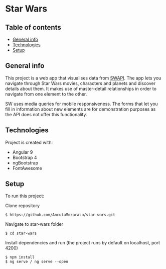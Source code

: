 # Star Wars

## Table of contents
* [General info](#general-info)
* [Technologies](#technologies)
* [Setup](#setup)

## General info
This project is a web app that visualises data from [SWAPI](https://swapi.dev/). 
The app lets you navigate through Star Wars movies, characters and planets and discover details about them. It makes use of master-detail relationships in order to navigate from one element to the other.

SW uses media queries for mobile responsiveness.
The forms that let you fill in information about new elements are for demonstration purposes as the API does not offer this functionality.


## Technologies
Project is created with:
* Angular 9
* Bootstrap 4
* ngBootstrap
* FontAwesome
	
## Setup
To run this project:

Clone repository
```
$ https://github.com/AncutaMorarasu/star-wars.git
```

Navigate to star-wars folder
```
$ cd star-wars
```

Install dependencies and run (the project runs by default on localhost, port 4200)
```
$ npm install
$ ng serve / ng serve --open
```
